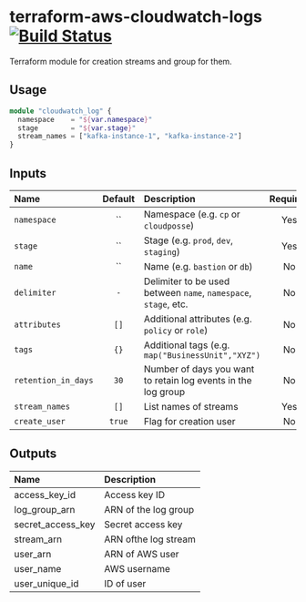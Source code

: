 # terraform-aws-cloudwatch-logs [![Build Status](https://travis-ci.org/cloudposse/terraform-aws-cloudwatch-logs.svg)](https://travis-ci.org/cloudposse/terraform-aws-cloudwatch-logs)

Terraform module for creation streams and group for them.

## Usage

```terraform
module "cloudwatch_log" {
  namespace    = "${var.namespace}"
  stage        = "${var.stage}"
  stream_names = ["kafka-instance-1", "kafka-instance-2"]
}
```

## Inputs

| Name                | Default | Description                                                     | Required |
|:--------------------|:-------:|:----------------------------------------------------------------|:--------:|
| `namespace`         |   ``    | Namespace (e.g. `cp` or `cloudposse`)                           |   Yes    |
| `stage`             |   ``    | Stage (e.g. `prod`, `dev`, `staging`)                           |   Yes    |
| `name`              |   ``    | Name  (e.g. `bastion` or `db`)                                  |    No    |
| `delimiter`         |   `-`   | Delimiter to be used between `name`, `namespace`, `stage`, etc. |    No    |
| `attributes`        |  `[]`   | Additional attributes (e.g. `policy` or `role`)                 |    No    |
| `tags`              |  `{}`   | Additional tags  (e.g. `map("BusinessUnit","XYZ")`              |    No    |
| `retention_in_days` |  `30`   | Number of days you want to retain log events in the log group   |    No    |
| `stream_names`      |  `[]`   | List names of streams                                           |   Yes    |
| `create_user`       | `true`  | Flag for creation user                                          |    No    |


## Outputs

| Name              | Description          |
|:------------------|:---------------------|
| access_key_id     | Access key ID        |
| log_group_arn     | ARN of the log group |
| secret_access_key | Secret access key    |
| stream_arn        | ARN ofthe log stream |
| user_arn          | ARN of AWS user      |
| user_name         | AWS username         |
| user_unique_id    | ID of user           |
